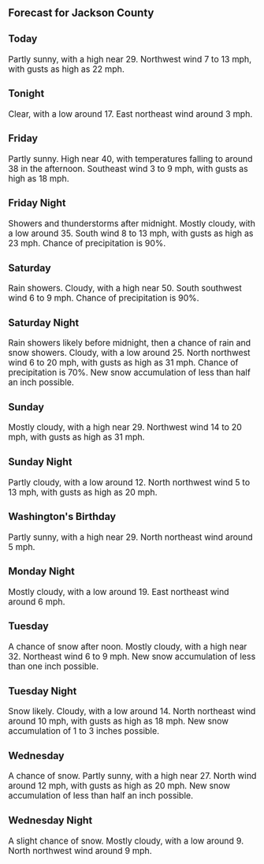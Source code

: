 <div>
   <h2>Forecast for Jackson County</h2>
   <p>
      <div style="font-size:120%">
         <h3>Today</h3>Partly sunny, with a high near 29. Northwest wind 7 to 13 mph, with gusts as high as 22 mph.<br></div>
   </p>
   <p>
      <div style="font-size:120%">
         <h3>Tonight</h3>Clear, with a low around 17. East northeast wind around 3 mph.<br></div>
   </p>
   <p>
      <div style="font-size:120%">
         <h3>Friday</h3>Partly sunny. High near 40, with temperatures falling to around 38 in the afternoon. Southeast wind 3 to 9 mph, with gusts
         as high as 18 mph.<br></div>
   </p>
   <p>
      <div style="font-size:120%">
         <h3>Friday Night</h3>Showers and thunderstorms after midnight. Mostly cloudy, with a low around 35. South wind 8 to 13 mph, with gusts as high
         as 23 mph. Chance of precipitation is 90%.<br></div>
   </p>
   <p>
      <div style="font-size:120%">
         <h3>Saturday</h3>Rain showers. Cloudy, with a high near 50. South southwest wind 6 to 9 mph. Chance of precipitation is 90%.<br></div>
   </p>
   <p>
      <div style="font-size:120%">
         <h3>Saturday Night</h3>Rain showers likely before midnight, then a chance of rain and snow showers. Cloudy, with a low around 25. North northwest
         wind 6 to 20 mph, with gusts as high as 31 mph. Chance of precipitation is 70%. New snow accumulation of less than half an
         inch possible.<br></div>
   </p>
   <p>
      <div style="font-size:120%">
         <h3>Sunday</h3>Mostly cloudy, with a high near 29. Northwest wind 14 to 20 mph, with gusts as high as 31 mph.<br></div>
   </p>
   <p>
      <div style="font-size:120%">
         <h3>Sunday Night</h3>Partly cloudy, with a low around 12. North northwest wind 5 to 13 mph, with gusts as high as 20 mph.<br></div>
   </p>
   <p>
      <div style="font-size:120%">
         <h3>Washington's Birthday</h3>Partly sunny, with a high near 29. North northeast wind around 5 mph.<br></div>
   </p>
   <p>
      <div style="font-size:120%">
         <h3>Monday Night</h3>Mostly cloudy, with a low around 19. East northeast wind around 6 mph.<br></div>
   </p>
   <p>
      <div style="font-size:120%">
         <h3>Tuesday</h3>A chance of snow after noon. Mostly cloudy, with a high near 32. Northeast wind 6 to 9 mph. New snow accumulation of less
         than one inch possible.<br></div>
   </p>
   <p>
      <div style="font-size:120%">
         <h3>Tuesday Night</h3>Snow likely. Cloudy, with a low around 14. North northeast wind around 10 mph, with gusts as high as 18 mph. New snow accumulation
         of 1 to 3 inches possible.<br></div>
   </p>
   <p>
      <div style="font-size:120%">
         <h3>Wednesday</h3>A chance of snow. Partly sunny, with a high near 27. North wind around 12 mph, with gusts as high as 20 mph. New snow accumulation
         of less than half an inch possible.<br></div>
   </p>
   <p>
      <div style="font-size:120%">
         <h3>Wednesday Night</h3>A slight chance of snow. Mostly cloudy, with a low around 9. North northwest wind around 9 mph.<br></div>
   </p>
</div>
